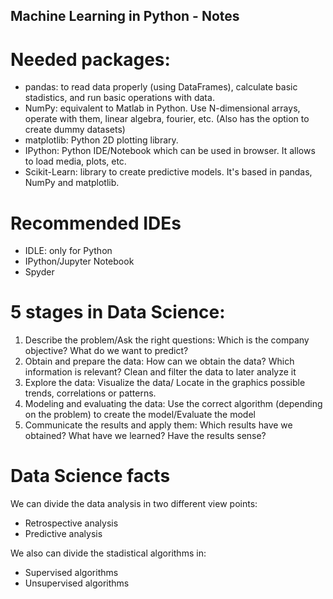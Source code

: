 ## Machine Learning in Python - Notes

# Needed packages:
+ pandas: to read data properly (using DataFrames), calculate basic stadistics, and run basic operations with data. 
+ NumPy: equivalent to Matlab in Python. Use N-dimensional arrays, operate with them, linear algebra, fourier, etc. (Also has the option to create dummy datasets)
+ matplotlib: Python 2D plotting library.
+ IPython: Python IDE/Notebook which can be used in browser. It allows to load media, plots, etc.
+ Scikit-Learn: library to create predictive models. It's based in pandas, NumPy and matplotlib.

# Recommended IDEs
+ IDLE: only for Python
+ IPython/Jupyter Notebook
+ Spyder

# 5 stages in Data Science:
1. Describe the problem/Ask the right questions: Which is the company objective? What do we want to predict?
2. Obtain and prepare the data: How can we obtain the data? Which information is relevant? Clean and filter the data to later analyze it
3. Explore the data: Visualize the data/ Locate in the graphics possible trends, correlations or patterns.
4. Modeling and evaluating the data: Use the correct algorithm (depending on the problem) to create the model/Evaluate the model
5. Communicate the results and apply them: Which results have we obtained? What have we learned? Have the results sense?

# Data Science facts
We can divide the data analysis in two different view points:
+ Retrospective analysis
+ Predictive analysis

We also can divide the stadistical algorithms in:
+ Supervised algorithms
+ Unsupervised algorithms